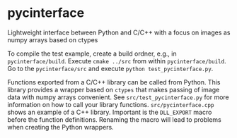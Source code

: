 # pycinterface
Lightweight interface between Python and C/C++ with a focus on images as numpy arrays based on ctypes

To compile the test example,
create a build ordner, e.g., in ```pycinterface/build```. Execute ```cmake ../src``` from within ```pycinterface/build```. Go to the ```pycinterface/src``` and execute ```python test_pycinterface.py```.

Functions exported from a C/C++ library can be called from Python. This library provides a wrapper based on ```ctypes``` that makes passing of image data with numpy arrays convenient. See ```src/test_pycinterface.py``` for more information on how to call your library functions. ```src/pycinterface.cpp``` shows an example of a C++ library. Important is the ```DLL_EXPORT``` macro before the function definitions. Renaming the macro will lead to problems when creating the Python wrappers. 
